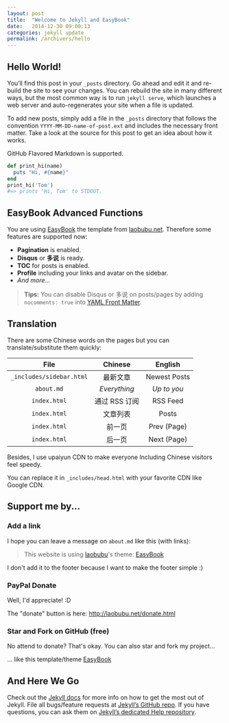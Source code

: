 ```yaml
---
layout: post
title:  "Welcome to Jekyll and EasyBook"
date:   2014-12-30 09:00:13
categories: jekyll update
permalink: /archivers/hello
---
```


## Hello World! ##

You’ll find this post in your `_posts` directory. Go ahead and edit it and re-build the site to see your changes. You can rebuild the site in many different ways, but the most common way is to run `jekyll serve`, which launches a web server and auto-regenerates your site when a file is updated.

To add new posts, simply add a file in the `_posts` directory that follows the convention `YYYY-MM-DD-name-of-post.ext` and includes the necessary front matter. Take a look at the source for this post to get an idea about how it works.

GitHub Flavored Markdown is supported.

```ruby
def print_hi(name)
  puts "Hi, #{name}"
end
print_hi('Tom')
#=> prints 'Hi, Tom' to STDOUT.
```

## EasyBook Advanced Functions ##

You are using [EasyBook][github-easybook] the template from [laobubu.net](http://laobubu.net). Therefore some features are supported now:

* **Pagination** is enabled.
* **Disqus** or **多说** is ready.
* **TOC** for posts is enabled.
* **Profile** including your links and avatar on the sidebar.
* *And more...*

> **Tips:** You can disable Disqus or 多说 on posts/pages by adding `nocomments: true` into [YAML Front Matter][frontmatter].

## Translation ##

There are some Chinese words on the pages but you can translate/substitute them quickly:

|           File            |    Chinese    |    English    |
|         :-----:           |   :-------:   |   :-------:   |
|`_includes/sidebar.html`   | 最新文章      | Newest Posts  |
|`about.md`                 | *Everything*  | *Up to you*   |
|`index.html`               | 通过 RSS 订阅 | RSS Feed      |
|`index.html`               | 文章列表      | Posts         |
|`index.html`               | 前一页        | Prev (Page)   |
|`index.html`               | 后一页        | Next (Page)   |

Besides, I use upaiyun CDN to make everyone lncluding Chinese visitors feel speedy. 

You can replace it in `_includes/head.html` with your favorite CDN like Google CDN.

## Support me by... ##

### Add a link ###

I hope you can leave a message on `about.md` like this (with links):

> This website is using [laobubu](http://laobubu.net)'s theme: [EasyBook](https://github.com/laobubu/laobubu.github.io/tree/template)

I don't add it to the footer because I want to make the footer simple :)

### PayPal Donate ###

Well, I'd appreciate! :D

The "donate" button is here: http://laobubu.net/donate.html

### Star and Fork on GitHub (free) ###

No attend to donate? That's okay. You can also star and fork my project...

... like this template/theme [EasyBook][github-easybook]

## And Here We Go ##

Check out the [Jekyll docs][jekyll] for more info on how to get the most out of Jekyll. File all bugs/feature requests at [Jekyll’s GitHub repo][jekyll-gh]. If you have questions, you can ask them on [Jekyll’s dedicated Help repository][jekyll-help].

[jekyll]:      http://jekyllrb.com
[jekyll-gh]:   https://github.com/jekyll/jekyll
[jekyll-help]: https://github.com/jekyll/jekyll-help
[frontmatter]: http://jekyllrb.com/docs/frontmatter/
[github-easybook]: https://github.com/laobubu/laobubu.github.io/tree/template